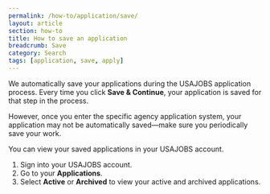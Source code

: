 ```yaml
---
permalink: /how-to/application/save/
layout: article
section: how-to
title: How to save an application
breadcrumb: Save
category: Search
tags: [application, save, apply]
---
```


We automatically save your applications during the USAJOBS application process. Every time you click **Save & Continue**, your application is saved for that step in the process. 

However, once you enter the specific agency application system, your application may not be automatically saved—make sure you periodically save your work. 

You can view your  saved applications in your USAJOBS account.
1.	Sign into your USAJOBS account.
2.	Go to your **Applications**. 
3.	Select **Active** or **Archived** to view your active and archived applications.

